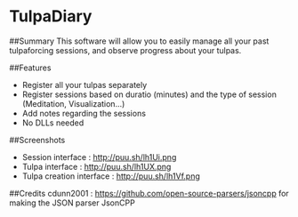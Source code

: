 # TulpaDiary

##Summary
This software will allow you to easily manage all your past tulpaforcing sessions, and observe progress about your tulpas.

##Features
- Register all your tulpas separately
- Register sessions based on duratio (minutes) and the type of session (Meditation, Visualization...)
- Add notes regarding the sessions
- No DLLs needed

##Screenshots
- Session interface : http://puu.sh/lh1Ui.png
- Tulpa interface : http://puu.sh/lh1UX.png
- Tulpa creation interface : http://puu.sh/lh1Vf.png

##Credits
cdunn2001 : https://github.com/open-source-parsers/jsoncpp for making the JSON parser JsonCPP
